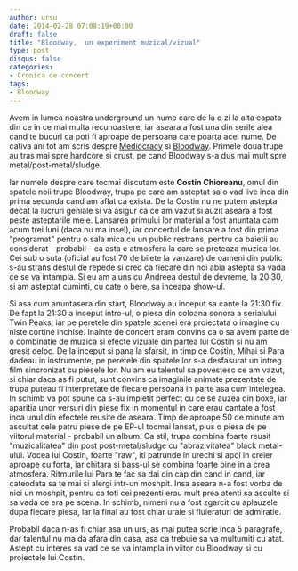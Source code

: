 ```yaml
---
author: ursu
date: 2014-02-28 07:08:19+00:00
draft: false
title: "Bloodway,  un experiment muzical/vizual"
type: post
disqus: false
categories:
- Cronica de concert
tags:
- Bloodway
---
```

Avem in lumea noastra underground un nume care de la o zi la alta capata din ce in ce mai multa recunoastere, iar aseara a fost una din serile alea cand te bucuri ca poti fi aproape de persoana care poarta acel nume. De cativa ani tot am scris despre [Mediocracy](/tags/Killer-Victim) si [Bloodway](http://bloodways.bandcamp.com). Primele doua trupe au tras mai spre hardcore si crust, pe cand Bloodway s-a dus mai mult spre metal/post-metal/sludge.

Iar numele despre care tocmai discutam este **Costin Chioreanu**, omul din spatele noii trupe Bloodway, trupa pe care am asteptat sa o vad live inca din prima secunda cand am aflat ca exista. De la Costin nu ne putem astepta decat la lucruri geniale si va asigur ca ce am vazut si auzit aseara a fost peste asteptarile mele. Lansarea primului lor material a fost anuntata cam acum trei luni (daca nu ma insel), iar concertul de lansare a fost din prima "programat" pentru o sala mica cu un public restrans, pentru ca baietii au considerat - probabil - ca asta e atmosfera la care se preteaza muzica lor. Cei sub o suta (oficial au fost 70 de bilete la vanzare) de oameni din public s-au strans destul de repede si cred ca fiecare din noi abia astepta sa vada ce se va intampla. Si eu am ajuns cu Andreea destul de devreme, la 20:30, si am asteptat cuminti, cu cate o bere, sa inceapa show-ul.

Si asa cum anuntasera din start, Bloodway au inceput sa cante la 21:30 fix. De fapt la 21:30 a inceput intro-ul, o piesa din coloana sonora a serialului Twin Peaks, iar pe peretele din spatele scenei era proiectata o imagine cu niste cortine inchise. Inainte de concert eram convins ca o sa avem parte de o combinatie de muzica si efecte vizuale din partea lui Costin si nu am gresit deloc. De la inceput si pana la sfarsit, in timp ce Costin, Mihai si Para dadeau in instrumente, pe peretele din spatele lor s-a desfasurat un intreg film sincronizat cu piesele lor. Nu am eu talentul sa povestesc ce am vazut, si chiar daca as fi putut, sunt convins ca imaginile animate prezentate de trupa puteau fi interpretate de fiecare persoana in parte asa cum intelegea. In schimb va pot spune ca s-au impletit perfect cu ce se auzea din boxe, iar aparitia unor versuri din piese fix in momentul in care erau cantate a fost inca unul din efectele reusite de aseara. Timp de aproape 50 de minute am ascultat cele patru piese de pe EP-ul tocmai lansat, plus o piesa de pe viitorul material - probabil un album. Ca stil, trupa combina foarte reusit "muzicalitatea" din post post-metal/sludge cu "abrazivitatea" black metal-ului. Vocea lui Costin, foarte "raw", iti patrunde in urechi si apoi in creier aproape cu forta, iar chitara si bass-ul se combina foarte bine in a crea atmosfera. Ritmurile lui Para te fac sa dai din cap din cand in cand, iar cateodata sa te mai si alergi intr-un moshpit. Insa aseara n-a fost vorba de nici un moshpit, pentru ca toti cei prezenti erau mult prea atenti sa asculte si sa vada ce era pe scena. In schimb, nimeni nu a fost zgarcit cu aplauzele dupa fiecare piesa, iar la final au fost chiar urale si fluieraturi de admiratie.

Probabil daca n-as fi chiar asa un urs, as mai putea scrie inca 5 paragrafe, dar talentul nu ma da afara din casa, asa ca trebuie sa va multumiti cu atat. Astept cu interes sa vad ce se va intampla in viitor cu Bloodway si cu proiectele lui Costin.

